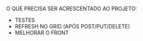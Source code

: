 O QUE PRECISA SER ACRESCENTADO AO PROJETO:

- TESTES
- REFRESH NO GRID (APÓS POST/PUT/DELETE)
- MELHORAR O FRONT
